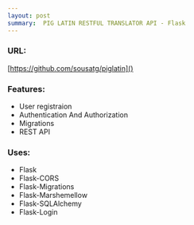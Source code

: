 ```yaml
---
layout: post
summary:  PIG LATIN RESTFUL TRANSLATOR API - Flask
---
```


### URL: 
[https://github.com/sousatg/piglatin]()

### Features:
* User registraion
* Authentication And Authorization
* Migrations
* REST API

### Uses:
* Flask
* Flask-CORS
* Flask-Migrations
* Flask-Marshemellow
* Flask-SQLAlchemy
* Flask-Login